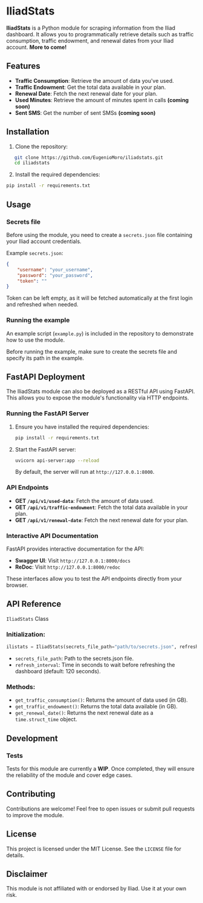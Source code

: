 # IliadStats

**IliadStats** is a Python module for scraping information from the Iliad dashboard. It allows you to programmatically retrieve details such as traffic consumption, traffic endowment, and renewal dates from your Iliad account. **More to come!**

## Features

- **Traffic Consumption**: Retrieve the amount of data you've used.
- **Traffic Endowment**: Get the total data available in your plan.
- **Renewal Date**: Fetch the next renewal date for your plan.
- **Used Minutes**: Retrieve the amount of minutes spent in calls **(coming soon)**
- **Sent SMS**: Get the number of sent SMSs **(coming soon)**

## Installation

1. Clone the repository:
```bash
   git clone https://github.com/EugenioMoro/iliadstats.git
   cd iliadstats
```
2. Install the required dependencies:
```bash
pip install -r requirements.txt
```

## Usage

### Secrets file
Before using the module, you need to create a `secrets.json` file containing your Iliad account credentials. 

Example `secrets.json`:
```json
{
    "username": "your_username",
    "password": "your_password",
    "token": ""
}
```
Token can be left empty, as it will be fetched automatically at the first login and refreshed when needed. 

### Running the example
An example script (`example.py`) is included in the repository to demonstrate how to use the module.

Before running the example, make sure to create the secrets file and specify its path in the example.

## FastAPI Deployment

The IliadStats module can also be deployed as a RESTful API using FastAPI. This allows you to expose the module's functionality via HTTP endpoints.

### Running the FastAPI Server

1. Ensure you have installed the required dependencies:
   ```bash
   pip install -r requirements.txt
   ```

2. Start the FastAPI server:
   ```bash
   uvicorn api-server:app --reload
   ```

   By default, the server will run at `http://127.0.0.1:8000`.

### API Endpoints

- **GET `/api/v1/used-data`**: Fetch the amount of data used.
- **GET `/api/v1/traffic-endowment`**: Fetch the total data available in your plan.
- **GET `/api/v1/renewal-date`**: Fetch the next renewal date for your plan.

### Interactive API Documentation

FastAPI provides interactive documentation for the API:

- **Swagger UI**: Visit `http://127.0.0.1:8000/docs`
- **ReDoc**: Visit `http://127.0.0.1:8000/redoc`

These interfaces allow you to test the API endpoints directly from your browser.

## API Reference

`IliadStats` Class

### Initialization:
```python
ilistats = IliadStats(secrets_file_path="path/to/secrets.json", refresh_interval=120)
```
* `secrets_file_path`: Path to the secrets.json file.
* `refresh_interval`: Time in seconds to wait before refreshing the dashboard (default: 120 seconds).

### Methods:

* `get_traffic_consumption()`: Returns the amount of data used (in GB).
* `get_traffic_endowment()`: Returns the total data available (in GB).
* `get_renewal_date()`: Returns the next renewal date as a `time.struct_time` object.

## Development

### Tests
Tests for this module are currently a **WIP**. Once completed, they will ensure the reliability of the module and cover edge cases.

## Contributing
Contributions are welcome! Feel free to open issues or submit pull requests to improve the module.

## License
This project is licensed under the MIT License. See the `LICENSE` file for details.

## Disclaimer
This module is not affiliated with or endorsed by Iliad. Use it at your own risk.